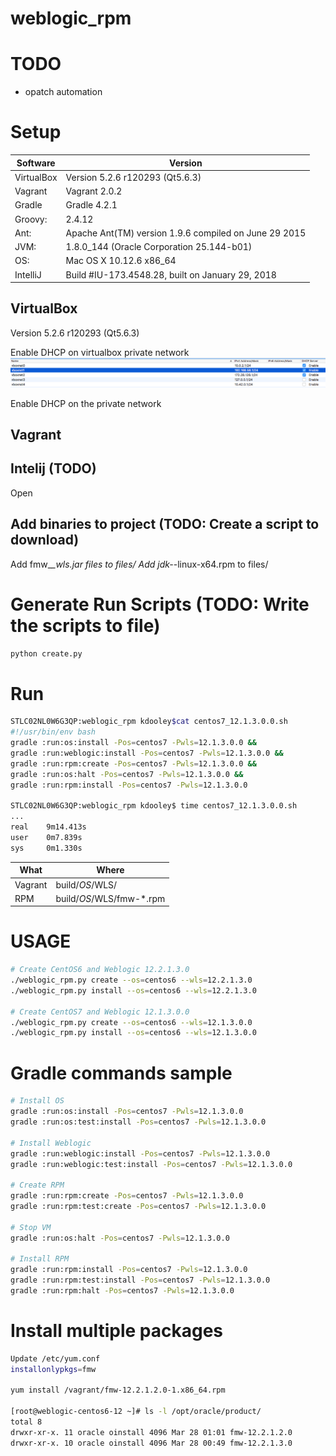 # weblogic_rpm

# TODO
- opatch automation

# Setup 

|Software|Version|
|---|---|
|VirtualBox | Version 5.2.6 r120293 (Qt5.6.3)
|Vagrant    | Vagrant 2.0.2 
|Gradle     | Gradle 4.2.1 
|Groovy:    | 2.4.12 
|Ant:       | Apache Ant(TM) version 1.9.6 compiled on June 29 2015
|JVM:       | 1.8.0_144 (Oracle Corporation 25.144-b01)
|OS:        | Mac OS X 10.12.6 x86_64
|IntelliJ|Build #IU-173.4548.28, built on January 29, 2018


## VirtualBox
Version 5.2.6 r120293 (Qt5.6.3)

Enable DHCP on virtualbox private network
![alt text](docs/img/main/vb_dhcp.png "Virtual Box DHCP")

Enable DHCP on the private network

## Vagrant


## Intelij (TODO)
Open 

## Add binaries to project (TODO: Create a script to download) 
Add fmw_*_wls.jar files to files/
Add jdk-*-linux-x64.rpm to files/ 

# Generate Run Scripts (TODO: Write the scripts to file)
```bash
python create.py
```

# Run
```bash
STLC02NL0W6G3QP:weblogic_rpm kdooley$cat centos7_12.1.3.0.0.sh 
#!/usr/bin/env bash
gradle :run:os:install -Pos=centos7 -Pwls=12.1.3.0.0 &&
gradle :run:weblogic:install -Pos=centos7 -Pwls=12.1.3.0.0 &&
gradle :run:rpm:create -Pos=centos7 -Pwls=12.1.3.0.0 &&
gradle :run:os:halt -Pos=centos7 -Pwls=12.1.3.0.0 &&
gradle :run:rpm:install -Pos=centos7 -Pwls=12.1.3.0.0

STLC02NL0W6G3QP:weblogic_rpm kdooley$ time centos7_12.1.3.0.0.sh 
...
real    9m14.413s
user    0m7.839s
sys     0m1.330s
```

What|Where
---|---
Vagrant | build/$OS/$WLS/
RPM|build/$OS/$WLS/fmw-*.rpm|


# USAGE
```bash
# Create CentOS6 and Weblogic 12.2.1.3.0
./weblogic_rpm.py create --os=centos6 --wls=12.2.1.3.0
./weblogic_rpm.py install --os=centos6 --wls=12.2.1.3.0

# Create CentOS7 and Weblogic 12.1.3.0.0
./weblogic_rpm.py create --os=centos6 --wls=12.1.3.0.0
./weblogic_rpm.py install --os=centos6 --wls=12.1.3.0.0

```

# Gradle commands sample

```bash
# Install OS
gradle :run:os:install -Pos=centos7 -Pwls=12.1.3.0.0 
gradle :run:os:test:install -Pos=centos7 -Pwls=12.1.3.0.0 

# Install Weblogic
gradle :run:weblogic:install -Pos=centos7 -Pwls=12.1.3.0.0
gradle :run:weblogic:test:install -Pos=centos7 -Pwls=12.1.3.0.0

# Create RPM
gradle :run:rpm:create -Pos=centos7 -Pwls=12.1.3.0.0
gradle :run:rpm:test:create -Pos=centos7 -Pwls=12.1.3.0.0

# Stop VM
gradle :run:os:halt -Pos=centos7 -Pwls=12.1.3.0.0

# Install RPM 
gradle :run:rpm:install -Pos=centos7 -Pwls=12.1.3.0.0
gradle :run:rpm:test:install -Pos=centos7 -Pwls=12.1.3.0.0
gradle :run:rpm:halt -Pos=centos7 -Pwls=12.1.3.0.0 
```

# Install multiple packages

```bash
Update /etc/yum.conf
installonlypkgs=fmw

yum install /vagrant/fmw-12.2.1.2.0-1.x86_64.rpm 

[root@weblogic-centos6-12 ~]# ls -l /opt/oracle/product/
total 8
drwxr-xr-x. 11 oracle oinstall 4096 Mar 28 01:01 fmw-12.2.1.2.0
drwxr-xr-x. 10 oracle oinstall 4096 Mar 28 00:49 fmw-12.2.1.3.0
```